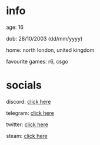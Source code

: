 # info
age: 16

dob: 28/10/2003 (dd/mm/yyyy)

home: north london, united kingdom

favourite games: r6, csgo

# socials
discord: [click here](https://discord.com/users/343735638085861377)

telegram: [click here](https://t.me/purelxw)

twitter: [click here](https://twitter.com/purelxw)

steam: [click here](https://steamcommunity.com/id/Purelxw)
